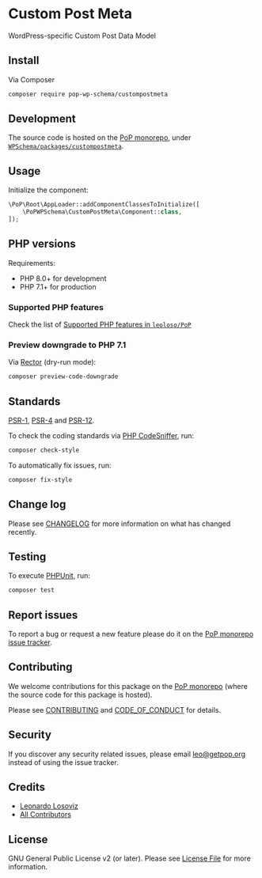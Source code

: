 # Custom Post Meta

<!--
[![Build Status][ico-travis]][link-travis]
[![Quality Score][ico-code-quality]][link-code-quality]
[![Software License][ico-license]](LICENSE.md)
[![Latest Version on Packagist][ico-version]][link-packagist]
[![Coverage Status][ico-scrutinizer]][link-scrutinizer]
[![Total Downloads][ico-downloads]][link-downloads]
-->

WordPress-specific Custom Post Data Model

## Install

Via Composer

``` bash
composer require pop-wp-schema/custompostmeta
```

## Development

The source code is hosted on the [PoP monorepo](https://github.com/leoloso/PoP), under [`WPSchema/packages/custompostmeta`](https://github.com/leoloso/PoP/tree/master/layers/WPSchema/packages/custompostmeta).

## Usage

Initialize the component:

``` php
\PoP\Root\AppLoader::addComponentClassesToInitialize([
    \PoPWPSchema\CustomPostMeta\Component::class,
]);
```

## PHP versions

Requirements:

- PHP 8.0+ for development
- PHP 7.1+ for production

### Supported PHP features

Check the list of [Supported PHP features in `leoloso/PoP`](https://github.com/leoloso/PoP/blob/master/docs/supported-php-features.md)

### Preview downgrade to PHP 7.1

Via [Rector](https://github.com/rectorphp/rector) (dry-run mode):

```bash
composer preview-code-downgrade
```

## Standards

[PSR-1](https://www.php-fig.org/psr/psr-1), [PSR-4](https://www.php-fig.org/psr/psr-4) and [PSR-12](https://www.php-fig.org/psr/psr-12).

To check the coding standards via [PHP CodeSniffer](https://github.com/squizlabs/PHP_CodeSniffer), run:

``` bash
composer check-style
```

To automatically fix issues, run:

``` bash
composer fix-style
```

## Change log

Please see [CHANGELOG](CHANGELOG.md) for more information on what has changed recently.

## Testing

To execute [PHPUnit](https://phpunit.de/), run:

``` bash
composer test
```

## Report issues

To report a bug or request a new feature please do it on the [PoP monorepo issue tracker](https://github.com/leoloso/PoP/issues).

## Contributing

We welcome contributions for this package on the [PoP monorepo](https://github.com/leoloso/PoP) (where the source code for this package is hosted).

Please see [CONTRIBUTING](CONTRIBUTING.md) and [CODE_OF_CONDUCT](CODE_OF_CONDUCT.md) for details.

## Security

If you discover any security related issues, please email leo@getpop.org instead of using the issue tracker.

## Credits

- [Leonardo Losoviz][link-author]
- [All Contributors][link-contributors]

## License

GNU General Public License v2 (or later). Please see [License File](LICENSE.md) for more information.

[ico-version]: https://img.shields.io/packagist/v/pop-wp-schema/custompostmeta.svg?style=flat-square
[ico-license]: https://img.shields.io/badge/license-GPLv2-brightgreen.svg?style=flat-square
[ico-travis]: https://img.shields.io/travis/pop-wp-schema/custompostmeta/master.svg?style=flat-square
[ico-scrutinizer]: https://img.shields.io/scrutinizer/coverage/g/pop-wp-schema/custompostmeta.svg?style=flat-square
[ico-code-quality]: https://img.shields.io/scrutinizer/g/pop-wp-schema/custompostmeta.svg?style=flat-square
[ico-downloads]: https://img.shields.io/packagist/dt/pop-wp-schema/custompostmeta.svg?style=flat-square

[link-packagist]: https://packagist.org/packages/pop-wp-schema/custompostmeta
[link-travis]: https://travis-ci.org/pop-wp-schema/custompostmeta
[link-scrutinizer]: https://scrutinizer-ci.com/g/pop-wp-schema/custompostmeta/code-structure
[link-code-quality]: https://scrutinizer-ci.com/g/pop-wp-schema/custompostmeta
[link-downloads]: https://packagist.org/packages/pop-wp-schema/custompostmeta
[link-author]: https://github.com/leoloso
[link-contributors]: ../../../../../../contributors
